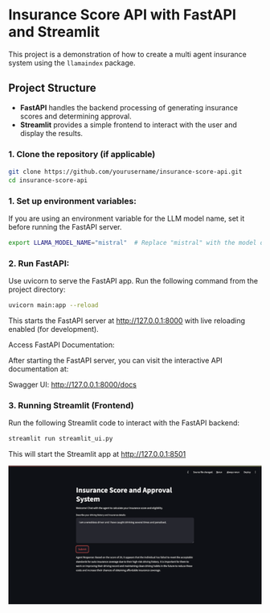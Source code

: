 # Insurance Score API with FastAPI and Streamlit

This project is a demonstration of how to create a multi agent insurance system using the `llamaindex` package.

## Project Structure

- **FastAPI** handles the backend processing of generating insurance scores and determining approval.
- **Streamlit** provides a simple frontend to interact with the user and display the results.

### 1. Clone the repository (if applicable)

```bash
git clone https://github.com/yourusername/insurance-score-api.git
cd insurance-score-api
```
### 1. Set up environment variables:

If you are using an environment variable for the LLM model name, set it before running the FastAPI server.

```bash
export LLAMA_MODEL_NAME="mistral"  # Replace "mistral" with the model of your choice
```

### 2. Run FastAPI:

Use uvicorn to serve the FastAPI app. Run the following command from the project directory:

```bash
uvicorn main:app --reload
```

This starts the FastAPI server at http://127.0.0.1:8000 with live reloading enabled (for development).

Access FastAPI Documentation:

After starting the FastAPI server, you can visit the interactive API documentation at:

Swagger UI: http://127.0.0.1:8000/docs

### 3. Running Streamlit (Frontend)

Run the following Streamlit code to interact with the FastAPI backend:

```bash
streamlit run streamlit_ui.py
```

This will start the Streamlit app at http://127.0.0.1:8501

![Multi-agent insurance UI](./assets/image.png)